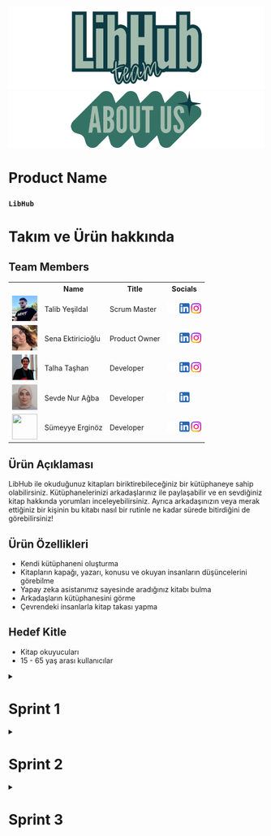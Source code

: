 <!DOCTYPE html>
<html lang="tr">
<head>
    <meta charset="UTF-8">
    <meta name="viewport" content="width=device-width, initial-scale=1.0">
</head>
<body>

<img src="readmeassets/teamlogo.png" alt="LibHub Team">
<img src="readmeassets/aboutus.png" alt="aboutus">

<h1>Product Name</h1>
<h3><code>LibHub</code></h3>

<h1>Takım ve Ürün hakkında</h1>
<h2>Team Members</h2>

<table>
    <tr>
        <th></th>
        <th>Name</th>
        <th>Title</th>
        <th>Socials</th>
    </tr>
    <tr>
        <td><img src="readmeassets/memberpics/talib.png" width="50" height="50" /></td>
        <td>Talib Yeşildal</td>
        <td>Scrum Master</td>
        <td>
            <a href="https://github.com/bavsimus" target="_blank"><img src="readmeassets/socials/github.png" width="20" height="20"/></a>
            <a href="https://www.linkedin.com/in/talibyesildal/" target="_blank"><img src="readmeassets/socials/linkedin.png" width="20" height="20" /></a>
            <a href="https://www.instagram.com/talibyesildal/" target="_blank"><img src="readmeassets/socials/instagram.png" width="20" height="20" /></a>
        </td>
    </tr>
    <tr>
        <td><img src="readmeassets/memberpics/sena.png" width="50" height="50" /></td>
        <td>Sena Ektiricioğlu</td>
        <td>Product Owner</td>
        <td>
            <a href="https://github.com/SenaEktr" target="_blank"><img src="readmeassets/socials/github.png" width="20" height="20"/></a>
            <a href="https://www.linkedin.com/in/sena-ektiricioğlu/" target="_blank"><img src="readmeassets/socials/linkedin.png" width="20" height="20" /></a>
            <a href="https://www.instagram.com/senaektiricioglu/" target="_blank"><img src="readmeassets/socials/instagram.png" width="20" height="20" /></a>
        </td>
    </tr>
    <tr>
        <td><img src="readmeassets/memberpics/talha.png" width="50" height="50" /></td>
        <td>Talha Taşhan</td>
        <td>Developer</td>
        <td>
            <a href="https://github.com/talhatashan" target="_blank"><img src="readmeassets/socials/github.png" width="20" height="20"/></a>
            <a href="https://www.linkedin.com/in/talhatashan" target="_blank"><img src="readmeassets/socials/linkedin.png" width="20" height="20" /></a>
            <a href="https://www.instagram.com/talhatashan/" target="_blank"><img src="readmeassets/socials/instagram.png" width="20" height="20" /></a>
        </td>
    </tr>
    <tr>
        <td><img src="readmeassets/memberpics/sevde.png" width="50" height="50" /></td>
        <td>Sevde Nur Ağba</td>
        <td>Developer</td>
        <td>
            <a href="https://github.com/sevdenuragba" target="_blank"><img src="readmeassets/socials/github.png" width="20" height="20"/></a>
            <a href="https://www.linkedin.com/in/sevdenuragba/" target="_blank"><img src="readmeassets/socials/linkedin.png" width="20" height="20" /></a>
        </td>
    </tr>
    <tr>
        <td><img src="readmeassets/memberpics/sümeyye.png" width="50" height="50" /></td>
        <td>Sümeyye Erginöz</td>
        <td>Developer</td>
        <td>
            <a href="https://github.com/sumeyyerginoz" target="_blank"><img src="readmeassets/socials/github.png" width="20" height="20"/></a>
            <a href="https://www.linkedin.com/in/sümeyye-erginöz-" target="_blank"><img src="readmeassets/socials/linkedin.png" width="20" height="20" /></a>
            <a href="https://www.instagram.com/sum_erginoz" target="_blank"><img src="readmeassets/socials/instagram.png" width="20" height="20" /></a>
        </td>
    </tr>
</table>

<h2>Ürün Açıklaması</h2>
<p>LibHub ile okuduğunuz kitapları biriktirebileceğiniz bir kütüphaneye sahip olabilirsiniz. Kütüphanelerinizi arkadaşlarınız ile paylaşabilir ve en sevdiğiniz kitap hakkında yorumları inceleyebilirsiniz. Ayrıca arkadaşınızın veya merak ettiğiniz bir kişinin bu kitabı nasıl bir rutinle ne kadar sürede bitirdiğini de görebilirsiniz!</p>

<h2>Ürün Özellikleri</h2>
<ul>
    <li>Kendi kütüphaneni oluşturma</li>
    <li>Kitapların kapağı, yazarı, konusu ve okuyan insanların düşüncelerini görebilme</li>
    <li>Yapay zeka asistanımız sayesinde aradığınız kitabı bulma</li>
    <li>Arkadaşların kütüphanesini görme</li>
    <li>Çevrendeki insanlarla kitap takası yapma</li>
</ul>

<h2>Hedef Kitle</h2>
<ul>
    <li>Kitap okuyucuları</li>
    <li>15 - 65 yaş arası kullanıcılar</li>
</ul>
<details>
<h2>Kanban</h2>
<img src="readmeassets/sprint1/kanban1.png" alt="Trello">
<hr>
    <summary><h1>Sprint 1</h1></summary>
  <details>
    <summary><h3>Sprint 1 - Ekran görüntüleri</h3></summary>
  <table style="width: 100%;">
    <tr>
      <td colspan="1" style="width: 25%;"><img src="readmeassets\sprint1/ss/login1.jpeg" style="max-width: 100%; height: auto;"></td>
      <td colspan="1" style="width: 25%;"><img src="readmeassets\sprint1/ss/login2.jpeg" style="max-width: 100%; height: auto;"></td>
      <td colspan="1" style="width: 25%;"><img src="readmeassets\sprint1/ss/login3.jpeg" style="max-width: 100%; height: auto;"></td>
      <td colspan="1" style="width: 25%;"><img src="readmeassets\sprint1/ss/hompage.jpeg" style="max-width: 100%; height: auto;"></td>
      <td colspan="1" style="width: 25%;"><img src="readmeassets\sprint1/ss/addbook.jpeg" style="max-width: 100%; height: auto;"></td>
      <td colspan="1" style="width: 25%;"><img src="readmeassets\sprint1/ss/adbook2.jpeg" style="max-width: 100%; height: auto;"></td>
      <td colspan="1" style="width: 25%;"><img src="readmeassets\sprint1/ss/bookscan.jpeg" style="max-width: 100%; height: auto;"></td>
      <td colspan="1" style="width: 25%;"><img src="readmeassets\sprint1/ss/yourlibhub.jpeg" style="max-width: 100%; height: auto;"></td>
  </table>
  </details> 

  - **Sprint Notları**:
    - User Story'ler product backlog hazırlandı.
    - Backlog'umuz ilk yapılacak story'lere göre düzenlenmiştir.
    - Story'ler yapılacak işlere (task'lere) bölünmüştür. Tasklar kendi içinde optional ve must şeklinde kontrol listeleriyle hazırlandı. Trello görüntüleri aşağıda paylaşıldı.
    - Backlog düzeni ve Story seçimleri: 
      - Backlog'umuz ilk yapılacak story'lere göre düzenlenmiştir. Sprint başına tahmin edilen puan sayısını geçmeyecek şekilde sıradan seçimler yapılmaktadır. Story başına çıkan tahmin puanı, toplam puanın yarısından az tutulmuştur.
  - **Sprint içinde tamamlanması tahmin edilen puan**: 100 puan.
  - **Puan tamamlama mantığı**: Toplamda proje boyunca tamamlanması gereken 320 puanlık backlog bulunmaktadır. 3 sprint'e bölündüğünde ilk sprint'in en azından 100 ile başlaması gerektiğine karar verildi.
  - **Daily Scrum**: Daily Scrum toplantıları Discord üzerinden yapılmaya devam etmekte, ayrıca WhatsApp üzerinden de iletişimdeyiz.
    - <img src="readmeassets\sprint1/discord1.png" style="max-width: 100%; height: auto;">
  - **Sprint Review**:
    - Katmanlı mimari çerçevesinde çalışılacaktır. Veritabanı oluşturması kullanıcı verileri ve kitap bilgileri için gerekli görülmüştür, bir sonraki sprint için planlandı. İlk sprint için gerekli görülen tasklar tamamlanmıştır, birbirleriyle bağlanabilir olmaları testi başarılı olmuştur fakat bağlantı işlemleri önümüzdeki sprinte planlanmıştır. Temel sayfalar ve fonksiyonlar oluşturulmuştur fakat elde edilen görüntü birbiriyle uyumlu hale getirilecektir.
  - **Sprint Retrospective:**
    - Takımın toplantı planlamaları gözden geçirilmeli katılım artmalı ve çakışmalar engellenmelidir.
  - **Other Notes**: N/A
  </details>


 <details>
    <summary><h1>Sprint 2</h1></summary>
  <details>
    <summary><h3>Sprint 2 - Ekran görüntüleri</h3></summary>
  <table style="width: 100%;">
    <tr>
      <td colspan="4" style="text-align: center;"><h2>Güncellenen Sayfalar</h2></td>
    </tr>
    <tr>
      <td colspan="1" style="width: 25%;"><img src="readmeassets\sprint2/ss1.png" style="max-width: 100%; height: auto;"></td>
      <td colspan="1" style="width: 25%;"><img src="readmeassets\sprint2/ss2.png" style="max-width: 100%; height: auto;"></td>
      <td colspan="1" style="width: 25%;"><img src="readmeassets\sprint2/ss3.png" style="max-width: 100%; height: auto;"></td>
      <td colspan="1" style="width: 25%;"><img src="readmeassets\sprint2/ss4.png" style="max-width: 100%; height: auto;"></td>
      <td colspan="1" style="width: 25%;"><img src="readmeassets\sprint2/ss5.png" style="max-width: 100%; height: auto;"></td>
  </table>
  </details> 

  <details>
    <summary><h3>Sprint 2 - Sprint Board</h3></summary>
    <img src="readmeassets\sprint2/trello.png" style="max-width: 100%; height: auto;">
  </details>

  - **Sprint Notları**:
    - Kullanıcı üzerine çalışmalar gerçekleştirildi.
  - **Sprint içinde tamamlanması tahmin edilen puan**: 100 puan.
  - **Puan tamamlama mantığı**: Toplamda proje boyunca tamamlanması gereken 320 puanlık backlog bulunmaktadır. 4 sprint'e bölündüğünde ikinci sprint'te 100 puan tamamlanmasına karar verildi.
  - **Daily Scrum**: Daily Scrum toplantıları Discord üzerinden yapılmaya devam etmekte, ayrıca WhatsApp üzerinden de iletişimdeyiz.
  - **Sprint Review**:
    - İkinci sprint için gerekli görülen tasklar büyük oranda tamamlanmıştır.
    - Tamamlanan taskların bağlantı işlemleri tamamlanmıştır.
    - Ara sayfalar ve fonksiyonlar oluşturulmuştur fakat elde edilen görüntü birbiriyle uyumlu hale getirilecektir.
  - **Sprint Retrospective:**
    - Ekip üyelerinin iletişimini güçlendirmesi gerekmektedir.
    - Tamamlanan taskların sayısı arttırılmalıdır.
  - **Other Notes**: N/A

  <details>
    <summary><h3>Daily Scrum Ekran görüntüleri</h3></summary>
  <table style="width: 100%;">
    <tr>
      <td colspan="4" style="text-align: center;"><h2>Güncellenen Sayfalar</h2></td>
    </tr>
    <tr>
      <td colspan="1" style="width: 25%;"><img src="readmeassets\sprint2/wp1.png" style="max-width: 100%; height: auto;"></td>
      <td colspan="1" style="width: 25%;"><img src="readmeassets\sprint2/wp3.png" style="max-width: 100%; height: auto;"></td>
      <td colspan="1" style="width: 25%;"><img src="readmeassets\sprint2/wp4.png" style="max-width: 100%; height: auto;"></td>
  </table>
  </details> 
  </details>

<details>
  <summary><h1>Sprint 3</h1></summary>

<details>
  <summary><h2>Sprint 3 - Kanban</h2></summary>
  <img src="readmeassets/sprint3/kanban1.png" alt="Trello">
  <img src="readmeassets/sprint3/kanban2.png" alt="Trello">
  <img src="readmeassets/sprint3/kanban3.png" alt="Trello">
</details>

<details>
    <summary><h3>Sprint 3 - Ekran görüntüleri</h3></summary>
  <table style="width: 100%;">
    <tr>
      <td colspan="1" style="width: 25%;"><img src="readmeassets\sprint3/ss1.png" style="max-width: 100%; height: auto;"></td>
      <td colspan="1" style="width: 25%;"><img src="readmeassets\sprint3/ss2.png" style="max-width: 100%; height: auto;"></td>
      <td colspan="1" style="width: 25%;"><img src="readmeassets\sprint3/ss3.png" style="max-width: 100%; height: auto;"></td>
      <td colspan="1" style="width: 25%;"><img src="readmeassets\sprint3/ss4.png" style="max-width: 100%; height: auto;"></td>
      <td colspan="1" style="width: 25%;"><img src="readmeassets\sprint3/ss5.png" style="max-width: 100%; height: auto;"></td>
      <td colspan="1" style="width: 25%;"><img src="readmeassets\sprint3/ss6.png" style="max-width: 100%; height: auto;"></td>
      <td colspan="1" style="width: 25%;"><img src="readmeassets\sprint3/ss7.png" style="max-width: 100%; height: auto;"></td>
      <td colspan="1" style="width: 25%;"><img src="readmeassets\sprint3/ss8.png" style="max-width: 100%; height: auto;"></td>
      <td colspan="1" style="width: 25%;"><img src="readmeassets\sprint3/ss9.png" style="max-width: 100%; height: auto;"></td>
  </table>
  </details> 

  <details>
    <summary><h3>Sprint 3 - Firebase görüntüleri</h3></summary>
  <table style="width: 100%;">
    <tr>
      <td colspan="1" style="width: 25%;"><img src="readmeassets\sprint3/fb1.png" style="max-width: 100%; height: auto;"></td>
      <td colspan="1" style="width: 25%;"><img src="readmeassets\sprint3/fb2.png" style="max-width: 100%; height: auto;"></td>
      <td colspan="1" style="width: 25%;"><img src="readmeassets\sprint3/fb3.png" style="max-width: 100%; height: auto;"></td>
      <td colspan="1" style="width: 25%;"><img src="readmeassets\sprint3/fb4.png" style="max-width: 100%; height: auto;"></td>
      <td colspan="1" style="width: 25%;"><img src="readmeassets\sprint3/fb5.png" style="max-width: 100%; height: auto;"></td>
  </table>
  </details>

- **Sprint Notları**:
    - Firebase kullanıcı ve kitap konfigürasyonları yapıldı, her kulllanıcının kendi favori kitaplarını ve okuduğu kitapları kaydetmek için gerekli dökümanlar ve koleksiyonlar uygulama tarafından otomatik oluşturuluyor.
    - Ui güncellemeleri yapıldı, genel olarak uygulamanın görünüşünde büyük değişiklikler yapıldı. İşlevsellik için hazırlanmış arayüz yerini konforlu bir arayüze bıraktı.
    - Önceki sprintlerde gözden kaçan ufak detaylar giderildi.
    - Anasayfa için o günlerde populer kitaplar ve arkadaşların yeni kitapları özellikleri eklendi.
    - Kitapların üzerine tıklandığında bilgilerini ve kendi kütüphanene ekle butonunu içeren bir baloncuk eklendi.
    - Add sayfasında bütün kitaplar gözükmekte, üst bölüme search bar eklenerek karışıklık giderildi bu sayede kitaplarınızı rahatlıkla kütüphanenize ekleyebilirsiniz.
    - Personal Lib bölümünde bütünlüğü korumak adına Add bölümüyle benzer UI hazırlandı. Aynı şekilde üst kısımda kendi kütüphaneniz içinde arama yapabileceğiniz bir search bar yerleştirdik. Ne kadar çok kitap o kadar çok bilgi!
    - Profil bölümünde en çok okuduğunuz kategoriyi, kullanıcı bilgilerinizi ve favori 5 kitabınızı görebilirsiniz.
    - Kitap takaslamaya ne dersin? :smiley:
  - **Sprint içinde tamamlanması tahmin edilen puan**: 120 puan.
  - **Puan tamamlama mantığı**: 
    - Toplamda proje boyunca tamamlanması gereken 320 puanlık backlog bulunmaktadır. 3.sprint için 120 puan tamamlanmasına karar verildi.
  - **Daily Scrum**: 
    - Daily Scrum toplantıları Discord üzerinden yapılmaya devam etmekte, ayrıca WhatsApp üzerinden de iletişimdeyiz.
  - **Sprint Review**:
    - Üçüncü sprint için gerekli görülen tasklar tamamlanmıştır.
    - Tamamlanan taskların bağlantı işlemleri tamamlanmıştır.
    - Ürün görünüş ve fonksiyonalite olarak kullanıcıya sunulmaya hazırdır.
  - **Sprint Retrospective:**
    - Bootcamp sonlanmış olsa bile devamında eklemek istediğimiz ve daha önceden konuşup yetiştiremediğimiz özelliklerin eklenmesi değerlendirilmiştir.

  <details>
    <summary><h3>Daily Scrum Ekran görüntüleri</h3></summary>
  <table style="width: 100%;">
    <tr>
      <td colspan="1" style="width: 25%;"><img src="readmeassets\sprint3/dailys.png" style="max-width: 100%; height: auto;"></td>
      <td colspan="1" style="width: 25%;"><img src="readmeassets\sprint3/dailys1.png" style="max-width: 100%; height: auto;"></td>
      <td colspan="1" style="width: 25%;"><img src="readmeassets\sprint3/dailys3.png" style="max-width: 100%; height: auto;"></td>
      <td colspan="1" style="width: 25%;"><img src="readmeassets\sprint3/dailys4.png" style="max-width: 100%; height: auto;"></td>
  </table>
  </details>
</details>
</body>
</html>

